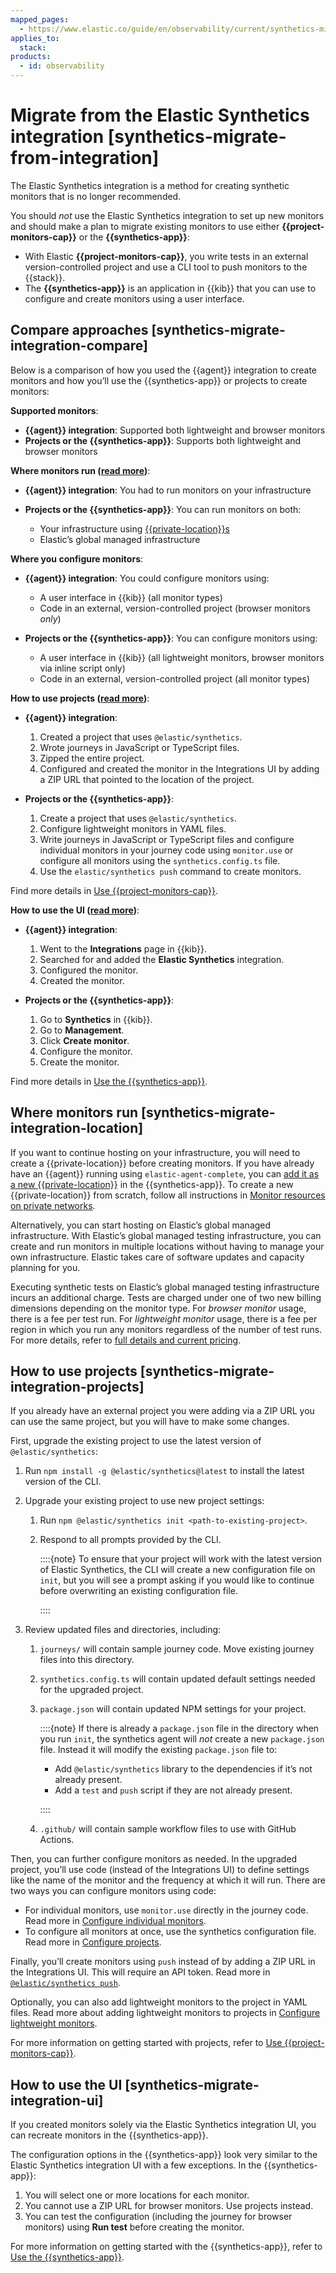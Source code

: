 ```yaml
---
mapped_pages:
  - https://www.elastic.co/guide/en/observability/current/synthetics-migrate-from-integration.html
applies_to:
  stack:
products:
  - id: observability
---
```


# Migrate from the Elastic Synthetics integration [synthetics-migrate-from-integration]

The Elastic Synthetics integration is a method for creating synthetic monitors that is no longer recommended.

You should *not* use the Elastic Synthetics integration to set up new monitors and should make a plan to migrate existing monitors to use either **{{project-monitors-cap}}** or the **{{synthetics-app}}**:

* With Elastic **{{project-monitors-cap}}**, you write tests in an external version-controlled project and use a CLI tool to push monitors to the {{stack}}.
* The **{{synthetics-app}}** is an application in {{kib}} that you can use to configure and create monitors using a user interface.

## Compare approaches [synthetics-migrate-integration-compare]

Below is a comparison of how you used the {{agent}} integration to create monitors and how you’ll use the {{synthetics-app}} or projects to create monitors:

**Supported monitors**:

* **{{agent}} integration**: Supported both lightweight and browser monitors
* **Projects or the {{synthetics-app}}**: Supports both lightweight and browser monitors

**Where monitors run ([read more](#synthetics-migrate-integration-location))**:

* **{{agent}} integration**: You had to run monitors on your infrastructure
* **Projects or the {{synthetics-app}}**: You can run monitors on both:

    * Your infrastructure using [{{private-location}}s](/solutions/observability/synthetics/monitor-resources-on-private-networks.md)
    * Elastic’s global managed infrastructure

**Where you configure monitors**:

* **{{agent}} integration**: You could configure monitors using:

    * A user interface in {{kib}} (all monitor types)
    * Code in an external, version-controlled project (browser monitors *only*)

* **Projects or the {{synthetics-app}}**: You can configure monitors using:

    * A user interface in {{kib}} (all lightweight monitors, browser monitors via inline script only)
    * Code in an external, version-controlled project (all monitor types)

**How to use projects ([read more](#synthetics-migrate-integration-projects))**:

* **{{agent}} integration**:

    1. Created a project that uses `@elastic/synthetics`.
    2. Wrote journeys in JavaScript or TypeScript files.
    3. Zipped the entire project.
    4. Configured and created the monitor in the Integrations UI by adding a ZIP URL that pointed to the location of the project.

* **Projects or the {{synthetics-app}}**:

    1. Create a project that uses `@elastic/synthetics`.
    2. Configure lightweight monitors in YAML files.
    3. Write journeys in JavaScript or TypeScript files and configure individual monitors in your journey code using `monitor.use` or configure all monitors using the `synthetics.config.ts` file.
    4. Use the `elastic/synthetics push` command to create monitors.

Find more details in [Use {{project-monitors-cap}}](/solutions/observability/synthetics/create-monitors-with-projects.md).

**How to use the UI ([read more](#synthetics-migrate-integration-ui))**:

* **{{agent}} integration**:

    1. Went to the **Integrations** page in {{kib}}.
    2. Searched for and added the **Elastic Synthetics** integration.
    3. Configured the monitor.
    4. Created the monitor.

* **Projects or the {{synthetics-app}}**:

    1. Go to **Synthetics** in {{kib}}.
    2. Go to **Management**.
    3. Click **Create monitor**.
    4. Configure the monitor.
    5. Create the monitor.

Find more details in [Use the {{synthetics-app}}](/solutions/observability/synthetics/create-monitors-ui.md).

## Where monitors run [synthetics-migrate-integration-location]

If you want to continue hosting on your infrastructure, you will need to create a {{private-location}} before creating monitors. If you have already have an {{agent}} running using `elastic-agent-complete`, you can [add it as a new {{private-location}}](/solutions/observability/synthetics/monitor-resources-on-private-networks.md#synthetics-private-location-add) in the {{synthetics-app}}. To create a new {{private-location}} from scratch, follow all instructions in [Monitor resources on private networks](/solutions/observability/synthetics/monitor-resources-on-private-networks.md).

Alternatively, you can start hosting on Elastic’s global managed infrastructure. With Elastic’s global managed testing infrastructure, you can create and run monitors in multiple locations without having to manage your own infrastructure. Elastic takes care of software updates and capacity planning for you.

Executing synthetic tests on Elastic’s global managed testing infrastructure incurs an additional charge. Tests are charged under one of two new billing dimensions depending on the monitor type. For *browser monitor* usage, there is a fee per test run. For *lightweight monitor* usage, there is a fee per region in which you run any monitors regardless of the number of test runs. For more details, refer to [full details and current pricing](https://www.elastic.co/pricing).

## How to use projects [synthetics-migrate-integration-projects]

If you already have an external project you were adding via a ZIP URL you can use the same project, but you will have to make some changes.

First, upgrade the existing project to use the latest version of `@elastic/synthetics`:

1. Run `npm install -g @elastic/synthetics@latest` to install the latest version of the CLI.
2. Upgrade your existing project to use new project settings:

    1. Run `npm @elastic/synthetics init <path-to-existing-project>`.
    2. Respond to all prompts provided by the CLI.

        ::::{note}
        To ensure that your project will work with the latest version of Elastic Synthetics, the CLI will create a new configuration file on `init`, but you will see a prompt asking if you would like to continue before overwriting an existing configuration file.

        ::::

3. Review updated files and directories, including:

    1. `journeys/` will contain sample journey code. Move existing journey files into this directory.
    2. `synthetics.config.ts` will contain updated default settings needed for the upgraded project.
    3. `package.json` will contain updated NPM settings for your project.

        ::::{note}
        If there is already a `package.json` file in the directory when you run `init`, the synthetics agent will *not* create a new `package.json` file. Instead it will modify the existing `package.json` file to:

        * Add `@elastic/synthetics` library to the dependencies if it’s not already present.
        * Add a `test` and `push` script if they are not already present.

        ::::

    4. `.github/` will contain sample workflow files to use with GitHub Actions.

Then, you can further configure monitors as needed. In the upgraded project, you’ll use code (instead of the Integrations UI) to define settings like the name of the monitor and the frequency at which it will run. There are two ways you can configure monitors using code:

* For individual monitors, use `monitor.use` directly in the journey code. Read more in [Configure individual monitors](/solutions/observability/synthetics/configure-individual-browser-monitors.md).
* To configure all monitors at once, use the synthetics configuration file. Read more in [Configure projects](/solutions/observability/synthetics/configure-projects.md).

Finally, you’ll create monitors using `push` instead of by adding a ZIP URL in the Integrations UI. This will require an API token. Read more in [`@elastic/synthetics push`](/solutions/observability/synthetics/cli.md#elastic-synthetics-push-command).

Optionally, you can also add lightweight monitors to the project in YAML files. Read more about adding lightweight monitors to projects in [Configure lightweight monitors](/solutions/observability/synthetics/configure-lightweight-monitors.md).

For more information on getting started with projects, refer to [Use {{project-monitors-cap}}](/solutions/observability/synthetics/create-monitors-with-projects.md).

## How to use the UI [synthetics-migrate-integration-ui]

If you created monitors solely via the Elastic Synthetics integration UI, you can recreate monitors in the {{synthetics-app}}.

The configuration options in the {{synthetics-app}} look very similar to the Elastic Synthetics integration UI with a few exceptions. In the {{synthetics-app}}:

1. You will select one or more locations for each monitor.
2. You cannot use a ZIP URL for browser monitors. Use projects instead.
3. You can test the configuration (including the journey for browser monitors) using **Run test** before creating the monitor.

For more information on getting started with the {{synthetics-app}}, refer to [Use the {{synthetics-app}}](/solutions/observability/synthetics/create-monitors-ui.md).

